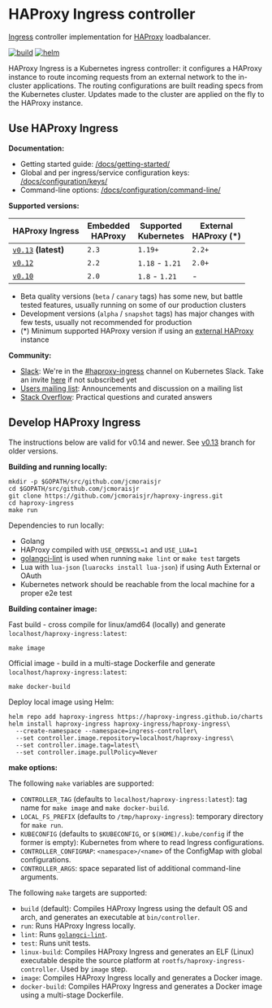 # HAProxy Ingress controller

[Ingress](https://kubernetes.io/docs/concepts/services-networking/ingress/) controller
implementation for [HAProxy](http://www.haproxy.org/) loadbalancer.

[![build](https://img.shields.io/github/workflow/status/jcmoraisjr/haproxy-ingress/build?logo=github)](https://github.com/jcmoraisjr/haproxy-ingress/actions/workflows/build.yaml) [![helm](https://img.shields.io/badge/helm%20chart-ready-blue?logo=helm)](https://artifacthub.io/packages/helm/haproxy-ingress/haproxy-ingress)

HAProxy Ingress is a Kubernetes ingress controller: it configures a HAProxy instance
to route incoming requests from an external network to the in-cluster applications.
The routing configurations are built reading specs from the Kubernetes cluster.
Updates made to the cluster are applied on the fly to the HAProxy instance.

## Use HAProxy Ingress

**Documentation:**

* Getting started guide: [/docs/getting-started/](https://haproxy-ingress.github.io/docs/getting-started/)
* Global and per ingress/service configuration keys: [/docs/configuration/keys/](https://haproxy-ingress.github.io/docs/configuration/keys/)
* Command-line options: [/docs/configuration/command-line/](https://haproxy-ingress.github.io/docs/configuration/command-line/)

**Supported versions:**

| HAProxy Ingress                                      | Embedded<br/>HAProxy | Supported<br/>Kubernetes | External<br/>HAProxy (*) |
|------------------------------------------------------|----------------------|--------------------------|--------------------------|
| [`v0.13`](CHANGELOG/CHANGELOG-v0.13.md) **(latest)** | `2.3`                | `1.19+`                  | `2.2+`                   |
| [`v0.12`](CHANGELOG/CHANGELOG-v0.12.md)              | `2.2`                | `1.18` - `1.21`          | `2.0+`                   |
| [`v0.10`](CHANGELOG/CHANGELOG-v0.10.md)              | `2.0`                | `1.8` - `1.21`           | -                        |

* Beta quality versions (`beta` / `canary` tags) has some new, but battle tested features, usually running on some of our production clusters
* Development versions (`alpha` / `snapshot` tags) has major changes with few tests, usually not recommended for production
* (*) Minimum supported HAProxy version if using an [external HAProxy](https://haproxy-ingress.github.io/docs/examples/external-haproxy/) instance

**Community:**

* [Slack](https://kubernetes.slack.com/channels/haproxy-ingress): We're in the [#haproxy-ingress](https://kubernetes.slack.com/channels/haproxy-ingress) channel on Kubernetes Slack. Take an invite [here](https://slack.k8s.io) if not subscribed yet
* [Users mailing list](https://groups.google.com/forum/#!forum/haproxy-ingress): Announcements and discussion on a mailing list
* [Stack Overflow](https://stackoverflow.com/questions/tagged/haproxy-ingress): Practical questions and curated answers

## Develop HAProxy Ingress

The instructions below are valid for v0.14 and newer. See [v0.13](https://github.com/jcmoraisjr/haproxy-ingress/blob/release-0.13/README.md#develop-haproxy-ingress) branch for older versions.

**Building and running locally:**

```
mkdir -p $GOPATH/src/github.com/jcmoraisjr
cd $GOPATH/src/github.com/jcmoraisjr
git clone https://github.com/jcmoraisjr/haproxy-ingress.git
cd haproxy-ingress
make run
```

Dependencies to run locally:

* Golang
* HAProxy compiled with `USE_OPENSSL=1` and `USE_LUA=1`
* [golangci-lint](https://golangci-lint.run/) is used when running `make lint` or `make test` targets
* Lua with `lua-json` (`luarocks install lua-json`) if using Auth External or OAuth
* Kubernetes network should be reachable from the local machine for a proper e2e test

**Building container image:**

Fast build - cross compile for linux/amd64 (locally) and generate `localhost/haproxy-ingress:latest`:

```
make image
```

Official image - build in a multi-stage Dockerfile and generate `localhost/haproxy-ingress:latest`:

```
make docker-build
```

Deploy local image using Helm:

```
helm repo add haproxy-ingress https://haproxy-ingress.github.io/charts
helm install haproxy-ingress haproxy-ingress/haproxy-ingress\
  --create-namespace --namespace=ingress-controller\
  --set controller.image.repository=localhost/haproxy-ingress\
  --set controller.image.tag=latest\
  --set controller.image.pullPolicy=Never
```

**make options:**

The following `make` variables are supported:

* `CONTROLLER_TAG` (defaults to `localhost/haproxy-ingress:latest`): tag name for `make image` and `make docker-build`.
* `LOCAL_FS_PREFIX` (defaults to `/tmp/haproxy-ingress`): temporary directory for `make run`.
* `KUBECONFIG` (defaults to `$KUBECONFIG`, or `$(HOME)/.kube/config` if the former is empty): Kubernetes from where to read Ingress configurations.
* `CONTROLLER_CONFIGMAP`: `<namespace>/<name>` of the ConfigMap with global configurations.
* `CONTROLLER_ARGS`: space separated list of additional command-line arguments.

The following `make` targets are supported:

* `build` (default): Compiles HAProxy Ingress using the default OS and arch, and generates an executable at `bin/controller`.
* `run`: Runs HAProxy Ingress locally.
* `lint`: Runs [`golangci-lint`](https://golangci-lint.run/).
* `test`: Runs unit tests.
* `linux-build`: Compiles HAProxy Ingress and generates an ELF (Linux) executable despite the source platform at `rootfs/haproxy-ingress-controller`. Used by `image` step.
* `image`: Compiles HAProxy Ingress locally and generates a Docker image.
* `docker-build`: Compiles HAProxy Ingress and generates a Docker image using a multi-stage Dockerfile.
